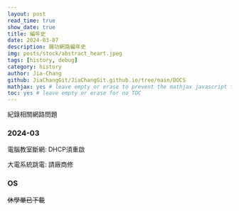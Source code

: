 ```yaml
---
layout: post
read_time: true
show_date: true
title: 編年史
date: 2024-03-07
description: 腸功網路編年史
img: posts/stock/abstract_heart.jpeg
tags: [history, debug]
category: history
author: Jia-Chang
github: JiaChangGit/JiaChangGit.github.io/tree/main/DOCS
mathjax: yes # leave empty or erase to prevent the mathjax javascript from loading
toc: yes # leave empty or erase for no TOC
---
```


紀錄相關網路問題


### 2024-03

電腦教室斷網: DHCP須重啟

大電系統跳電: 請廠商修









### OS

~~休學單已下載~~
